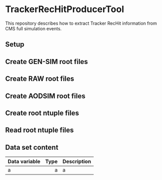 # TrackerRecHitProducerTool

This repository describes how to extract Tracker RecHit information from CMS full simulation events.

## Setup

## Create GEN-SIM root files

## Create RAW root files

## Create AODSIM root files

## Create root ntuple files

## Read root ntuple files

## Data set content

| Data variable | Type | Description |
| :---------------------- | -----------------: | :---------------------- |
| a | a | a |